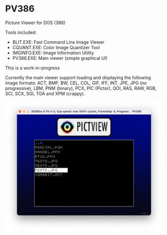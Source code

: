 # PV386
 Picture Viewer for DOS (386)

Tools included:
* BLIT.EXE: Fast Command Line Image Viewer 
* CQUANT.EXE: Color Image Quantizer Tool
* IMGINFO.EXE: Image Information Utility
* PV386.EXE: Main viewer (simple graphical UI)

This is a work-in-progress

Currently the main viewer support loading and displaying the following image formats:
ACT, BMP, BW, CEL, COL, GIF, IFF, INT, JPE, JPG (no progressive), LBM, PNM (binary), PCX, PIC (Pictor), QOI, RAS, RAW, RGB, SCI, SCX, SGI, TGA and XPM (crappy).

![](https://github.com/dzutrinh/PV386/blob/master/screen.png)
